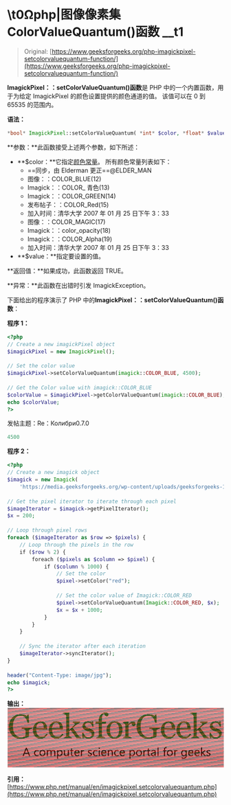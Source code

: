 # \\t0Ωphp|图像像素集 ColorValueQuantum()函数 __t1

> Original: [https://www.geeksforgeeks.org/php-imagickpixel-setcolorvaluequantum-function/](https://www.geeksforgeeks.org/php-imagickpixel-setcolorvaluequantum-function/)

**ImagickPixel：：setColorValueQuantum()函数**是 PHP 中的一个内置函数，用于为给定 ImagickPixel 的颜色设置提供的颜色通道的值。 该值可以在 0 到 65535 的范围内。

**语法：**

```php
*bool* ImagickPixel::setColorValueQuantum( *int* $color, *float* $value )
```

**参数：**此函数接受上述两个参数，如下所述：

*   **$color：**它指定[颜色常量](https://www.php.net/manual/en/imagick.constants.php#imagick.constants.color-black)。
    所有颜色常量列表如下：
    *   ==同步，由 Elderman 更正==@ELDER_MAN
    *   图像：：COLOR_BLUE(12)
    *   Imagick：：COLOR_ 青色(13)
    *   Imagick：：COLOR_GREEN(14)
    *   发布帖子：：COLOR_Red(15)
    *   加入时间：清华大学 2007 年 01 月 25 日下午 3：33
    *   图像：：COLOR_MAGIC(17)
    *   Imagick：：color_opacity(18)
    *   Imagick：：COLOR_Alpha(19)
    *   加入时间：清华大学 2007 年 01 月 25 日下午 3：33
*   **$value：**指定要设置的值。

**返回值：**如果成功，此函数返回 TRUE。

**异常：**此函数在出错时引发 ImagickException。

下面给出的程序演示了 PHP 中的**ImagickPixel：：setColorValueQuantum()函数**：

**程序 1：**

```php
<?php
// Create a new imagickPixel object
$imagickPixel = new ImagickPixel();

// Set the color value
$imagickPixel->setColorValueQuantum(imagick::COLOR_BLUE, 4500);

// Get the Color value with imagick::COLOR_BLUE
$colorValue = $imagickPixel->getColorValueQuantum(imagick::COLOR_BLUE);
echo $colorValue;
?>
```

发帖主题：Re：Колибри0.7.0

```php
4500
```

**程序 2：**

```php
<?php
// Create a new imagick object
$imagick = new Imagick(
    'https://media.geeksforgeeks.org/wp-content/uploads/geeksforgeeks-13.png');

// Get the pixel iterator to iterate through each pixel
$imageIterator = $imagick->getPixelIterator();
$x = 200;

// Loop through pixel rows
foreach ($imageIterator as $row => $pixels) {
    // Loop through the pixels in the row
    if ($row % 2) {
        foreach ($pixels as $column => $pixel) {
            if ($column % 1000) {
                // Set the color
                $pixel->setColor("red");

                // Set the color value of Imagick::COLOR_RED
                $pixel->setColorValueQuantum(Imagick::COLOR_RED, $x);
                $x = $x + 1000;
            }
        }
    }

    // Sync the iterator after each iteration
    $imageIterator->syncIterator();
}

header("Content-Type: image/jpg");
echo $imagick;
?>
```

**输出：**
![](img/b10d9e29669279addd0865644ec0e666.png)

**引用：**[https://www.php.net/manual/en/imagickpixel.setcolorvaluequantum.php](https://www.php.net/manual/en/imagickpixel.setcolorvaluequantum.php)